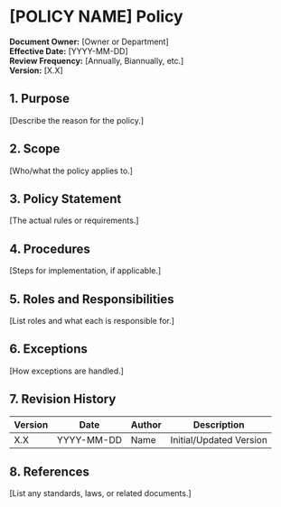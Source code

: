 # [POLICY NAME] Policy

**Document Owner:** [Owner or Department]  
**Effective Date:** [YYYY-MM-DD]  
**Review Frequency:** [Annually, Biannually, etc.]  
**Version:** [X.X]

## 1. Purpose

[Describe the reason for the policy.]

## 2. Scope

[Who/what the policy applies to.]

## 3. Policy Statement

[The actual rules or requirements.]

## 4. Procedures

[Steps for implementation, if applicable.]

## 5. Roles and Responsibilities

[List roles and what each is responsible for.]

## 6. Exceptions

[How exceptions are handled.]

## 7. Revision History

| Version | Date | Author | Description |
|---------|------|--------|-------------|
| X.X | YYYY-MM-DD | Name | Initial/Updated Version |

## 8. References

[List any standards, laws, or related documents.]
